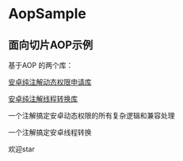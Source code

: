 # AopSample
## 面向切片AOP示例

基于AOP 的两个库：

[安卓纯注解动态权限申请库](https://github.com/jarryleo/MagicPermission)

[安卓纯注解线程转换库](https://github.com/jarryleo/MagicThread)

一个注解搞定安卓动态权限的所有复杂逻辑和兼容处理

一个注解搞定安卓线程转换

欢迎star
